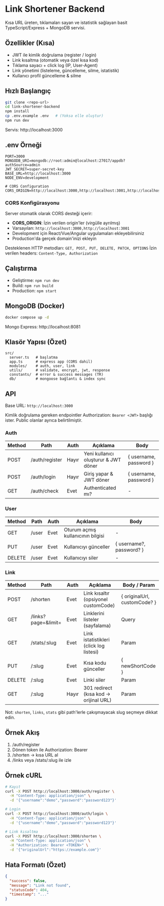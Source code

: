 # Link Shortener Backend

Kısa URL üreten, tıklamaları sayan ve istatistik sağlayan basit TypeScript/Express + MongoDB servisi.

## Özellikler (Kısa)

- JWT ile kimlik doğrulama (register / login)
- Link kısaltma (otomatik veya özel kısa kod)
- Tıklama sayacı + click log (IP, User-Agent)
- Link yönetimi (listeleme, güncelleme, silme, istatistik)
- Kullanıcı profil güncelleme & silme

## Hızlı Başlangıç

```bash
git clone <repo-url>
cd link-shortener-backend
npm install
cp .env.example .env   # (Yoksa elle oluştur)
npm run dev
```

Servis: http://localhost:3000

## .env Örneği

```
PORT=3000
MONGODB_URI=mongodb://root:admin@localhost:27017/appdb?authSource=admin
JWT_SECRET=super-secret-key
BASE_URL=http://localhost:3000
NODE_ENV=development

# CORS Configuration
CORS_ORIGIN=http://localhost:3000,http://localhost:3001,http://localhost:5173
```

### CORS Konfigürasyonu

Server otomatik olarak CORS desteği içerir:

- **CORS_ORIGIN**: İzin verilen origin'ler (virgülle ayrılmış)
- Varsayılan: `http://localhost:3000,http://localhost:3001`
- Development için React/Vue/Angular uygulamaları ekleyebilirsiniz
- Production'da gerçek domain'inizi ekleyin

Desteklenen HTTP metodları: `GET, POST, PUT, DELETE, PATCH, OPTIONS`
İzin verilen headers: `Content-Type, Authorization`

## Çalıştırma

- Geliştirme: `npm run dev`
- Build: `npm run build`
- Production: `npm start`

## MongoDB (Docker)

```bash
docker compose up -d
```

Mongo Express: http://localhost:8081

## Klasör Yapısı (Özet)

```
src/
  server.ts   # başlatma
  app.ts      # express app (CORS dahil)
  modules/    # auth, user, link
  utils/      # validate, encrypt, jwt, response
  constants/  # error & success messages (TR)
  db/         # mongoose bağlantı & index sync
```

## API

Base URL: `http://localhost:3000`

Kimlik doğrulama gereken endpointler Authorization: `Bearer <JWT>` başlığı ister. Public olanlar ayrıca belirtilmiştir.

### Auth

| Method | Path                | Auth  | Açıklama                                | Body                         |
| ------ | ------------------- | ----- | --------------------------------------- | ---------------------------- |
| POST   | /auth/register      | Hayır | Yeni kullanıcı oluşturur & JWT döner    | { username, password }       |
| POST   | /auth/login         | Hayır | Giriş yapar & JWT döner                 | { username, password }       |
| GET    | /auth/check         | Evet  | Authenticated mı?                       | -                            |

### User

| Method | Path                | Auth  | Açıklama                                | Body                         |
| ------ | ------------------- | ----- | --------------------------------------- | ---------------------------- |
| GET    | /user               | Evet  | Oturum açmış kullanıcının bilgisi       | -                            |
| PUT    | /user               | Evet  | Kullanıcıyı günceller                   | { username?, password? }     |
| DELETE | /user               | Evet  | Kullanıcıyı siler                       | -                            |

### Link

| Method | Path                | Auth  | Açıklama                                | Body / Param                 |
| ------ | ------------------- | ----- | --------------------------------------- | ---------------------------- |
| POST   | /shorten            | Evet  | Link kısaltır (opsiyonel customCode)    | { originalUrl, customCode? } |
| GET    | /links?page=&limit= | Evet  | Linklerini listeler (sayfalama)         | Query                        |
| GET    | /stats/:slug        | Evet  | Link istatistikleri (click log listesi) | Param                        |
| PUT    | /:slug              | Evet  | Kısa kodu günceller                     | { newShortCode }             |
| DELETE | /:slug              | Evet  | Linki siler                             | Param                        |
| GET    | /:slug              | Hayır | 301 redirect (kısa kod -> orijinal URL) | Param                        |

Not: `shorten`, `links`, `stats` gibi path'lerle çakışmayacak slug seçmeye dikkat edin.

## Örnek Akış

1. /auth/register
2. Dönen token ile Authorization: Bearer <token>
3. /shorten -> kısa URL al
4. /links veya /stats/:slug ile izle

## Örnek cURL

```bash
# Kayıt
curl -X POST http://localhost:3000/auth/register \
  -H "Content-Type: application/json" \
  -d '{"username":"demo","password":"password123"}'

# Login
curl -X POST http://localhost:3000/auth/login \
  -H "Content-Type: application/json" \
  -d '{"username":"demo","password":"password123"}'

# Link kısaltma
curl -X POST http://localhost:3000/shorten \
  -H "Content-Type: application/json" \
  -H "Authorization: Bearer <TOKEN>" \
  -d '{"originalUrl":"https://example.com"}'
```

## Hata Formatı (Özet)

```json
{
  "success": false,
  "message": "Link not found",
  "statusCode": 404,
  "timestamp": "..."
}
```
